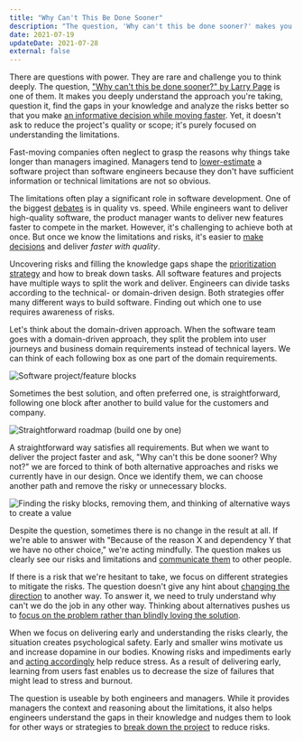 ```yaml
---
title: "Why Can't This Be Done Sooner"
description: "The question, 'Why can't this be done sooner?' makes you deeply understand the approach you're taking, question it, find the gaps in your knowledge, and analyze the risks better so that you make an informative decision while moving faster."
date: 2021-07-19
updateDate: 2021-07-28
external: false
---
```


There are questions with power. They are rare and challenge you to think deeply. The question, ["Why can't this be done sooner?" by Larry Page](https://review.firstround.com/speed-as-a-habit) is one of them. It makes you deeply understand the approach you're taking, question it, find the gaps in your knowledge and analyze the risks better so that you make [an informative decision while moving faster](/bias-towards-action/). Yet, it doesn't ask to reduce the project's quality or scope; it's purely focused on understanding the limitations.

Fast-moving companies often neglect to grasp the reasons why things take longer than managers imagined. Managers tend to [lower-estimate](/timely-estimations-are-underrated/) a software project than software engineers because they don't have sufficient information or technical limitations are not so obvious.

The limitations often play a significant role in software development. One of the biggest [debates](/how-to-stop-endless-discussions/) is in quality vs. speed. While engineers want to deliver high-quality software, the product manager wants to deliver new features faster to compete in the market. However, it's challenging to achieve both at once. But once we know the limitations and risks, it's easier to [make decisions](/the-decision-making-pendulum/) and deliver _faster_ _with quality_.

Uncovering risks and filling the knowledge gaps shape the [prioritization strategy](/prioritization-skills-for-senior-and-staff-software-engineers/) and how to break down tasks. All software features and projects have multiple ways to split the work and deliver. Engineers can divide tasks according to the technical- or domain-driven design. Both strategies offer many different ways to build software. Finding out which one to use requires awareness of risks.

Let's think about the domain-driven approach. When the software team goes with a domain-driven approach, they split the problem into user journeys and business domain requirements instead of technical layers. We can think of each following box as one part of the domain requirements.

![Software project/feature blocks](/images/content/posts/why-cant-this-be-done-sooner/feature-blocks.png)

Sometimes the best solution, and often preferred one, is straightforward, following one block after another to build value for the customers and company.

![Straightforward roadmap (build one by one)](/images/content/posts/why-cant-this-be-done-sooner/straightforward-roadmap.png)

A straightforward way satisfies all requirements. But when we want to deliver the project faster and ask, "Why can't this be done sooner? Why not?" we are forced to think of both alternative approaches and risks we currently have in our design. Once we identify them, we can choose another path and remove the risky or unnecessary blocks.

![Finding the risky blocks, removing them, and thinking of alternative ways to create a value](/images/content/posts/why-cant-this-be-done-sooner/finding-risky-blocks.png)

Despite the question, sometimes there is no change in the result at all. If we're able to answer with "Because of the reason X and dependency Y that we have no other choice," we're acting mindfully. The question makes us clearly see our risks and limitations and [communicate them](/communicating-decisions-in-the-organizations/) to other people.

If there is a risk that we're hesitant to take, we focus on different strategies to mitigate the risks. The question doesn't give any hint about [changing the direction](https://candost.substack.com/p/18-managing-organizational-changes) to another way. To answer it, we need to truly understand why can't we do the job in any other way. Thinking about alternatives pushes us to [focus on the problem rather than blindly loving the solution](/14-lessons-i-learned-in-10-years/).

When we focus on delivering early and understanding the risks clearly, the situation creates psychological safety. Early and smaller wins motivate us and increase dopamine in our bodies. Knowing risks and impediments early and [acting accordingly](/bias-towards-action/) help reduce stress. As a result of delivering early, learning from users fast enables us to decrease the size of failures that might lead to stress and burnout.

The question is useable by both engineers and managers. While it provides managers the context and reasoning about the limitations, it also helps engineers understand the gaps in their knowledge and nudges them to look for other ways or strategies to [break down the project](/newsletter/mektup-6/) to reduce risks.
